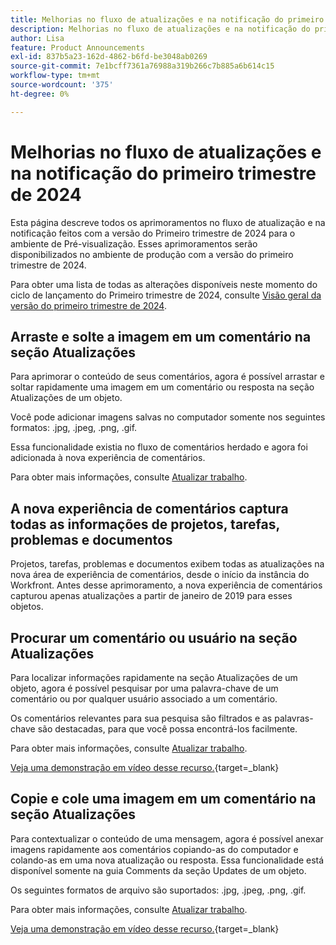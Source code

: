 ```yaml
---
title: Melhorias no fluxo de atualizações e na notificação do primeiro trimestre de 2024
description: Melhorias no fluxo de atualizações e na notificação do primeiro trimestre de 2024
author: Lisa
feature: Product Announcements
exl-id: 837b5a23-162d-4862-b6fd-be3048ab0269
source-git-commit: 7e1bcff7361a76988a319b266c7b885a6b614c15
workflow-type: tm+mt
source-wordcount: '375'
ht-degree: 0%

---
```


# Melhorias no fluxo de atualizações e na notificação do primeiro trimestre de 2024

Esta página descreve todos os aprimoramentos no fluxo de atualização e na notificação feitos com a versão do Primeiro trimestre de 2024 para o ambiente de Pré-visualização. Esses aprimoramentos serão disponibilizados no ambiente de produção com a versão do primeiro trimestre de 2024.

Para obter uma lista de todas as alterações disponíveis neste momento do ciclo de lançamento do Primeiro trimestre de 2024, consulte [Visão geral da versão do primeiro trimestre de 2024](/help/quicksilver/product-announcements/product-releases/24-q1-release-activity/24-q1-release-overview.md).

## Arraste e solte a imagem em um comentário na seção Atualizações

Para aprimorar o conteúdo de seus comentários, agora é possível arrastar e soltar rapidamente uma imagem em um comentário ou resposta na seção Atualizações de um objeto.

Você pode adicionar imagens salvas no computador somente nos seguintes formatos: .jpg, .jpeg, .png, .gif.

Essa funcionalidade existia no fluxo de comentários herdado e agora foi adicionada à nova experiência de comentários.

Para obter mais informações, consulte [Atualizar trabalho](/help/quicksilver/workfront-basics/updating-work-items-and-viewing-updates/update-work.md).

## A nova experiência de comentários captura todas as informações de projetos, tarefas, problemas e documentos

Projetos, tarefas, problemas e documentos exibem todas as atualizações na nova área de experiência de comentários, desde o início da instância do Workfront. Antes desse aprimoramento, a nova experiência de comentários capturou apenas atualizações a partir de janeiro de 2019 para esses objetos.

## Procurar um comentário ou usuário na seção Atualizações

Para localizar informações rapidamente na seção Atualizações de um objeto, agora é possível pesquisar por uma palavra-chave de um comentário ou por qualquer usuário associado a um comentário.

Os comentários relevantes para sua pesquisa são filtrados e as palavras-chave são destacadas, para que você possa encontrá-los facilmente.

Para obter mais informações, consulte [Atualizar trabalho](/help/quicksilver/workfront-basics/updating-work-items-and-viewing-updates/update-work.md).

[Veja uma demonstração em vídeo desse recurso.](https://video.tv.adobe.com/v/3425730/){target=_blank}

## Copie e cole uma imagem em um comentário na seção Atualizações

Para contextualizar o conteúdo de uma mensagem, agora é possível anexar imagens rapidamente aos comentários copiando-as do computador e colando-as em uma nova atualização ou resposta. Essa funcionalidade está disponível somente na guia Comments da seção Updates de um objeto.

Os seguintes formatos de arquivo são suportados: .jpg, .jpeg, .png, .gif.

Para obter mais informações, consulte [Atualizar trabalho](/help/quicksilver/workfront-basics/updating-work-items-and-viewing-updates/update-work.md).

[Veja uma demonstração em vídeo desse recurso.](https://video.tv.adobe.com/v/3425731/){target=_blank}
